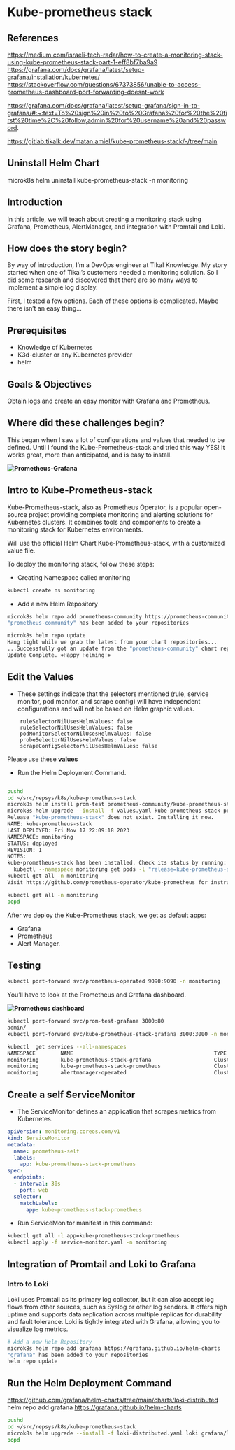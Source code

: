 # Kube-prometheus stack

## References

<https://medium.com/israeli-tech-radar/how-to-create-a-monitoring-stack-using-kube-prometheus-stack-part-1-eff8bf7ba9a9>
<https://grafana.com/docs/grafana/latest/setup-grafana/installation/kubernetes/>
<https://stackoverflow.com/questions/67373856/unable-to-access-prometheus-dashboard-port-forwarding-doesnt-work>

<https://grafana.com/docs/grafana/latest/setup-grafana/sign-in-to-grafana/#:~:text=To%20sign%20in%20to%20Grafana%20for%20the%20first%20time%2C%20follow,admin%20for%20username%20and%20password>.

<https://gitlab.tikalk.dev/matan.amiel/kube-prometheus-stack/-/tree/main>

## Uninstall Helm Chart

microk8s helm uninstall kube-prometheus-stack -n monitoring

## Introduction

In this article, we will teach about creating a monitoring stack using Grafana, Prometheus, AlertManager, and integration with Promtail and Loki.

## How does the story begin?

By way of introduction, I’m a DevOps engineer at Tikal Knowledge.
My story started when one of Tikal’s customers needed a monitoring solution. So I did some research and discovered that there are so many ways to implement a simple log display.

First, I tested a few options. Each of these options is complicated.
Maybe there isn’t an easy thing…

## Prerequisites

- Knowledge of Kubernetes
- K3d-cluster or any Kubernetes provider
- helm

## Goals & Objectives

Obtain logs and create an easy monitor with Grafana and Prometheus.

## Where did these challenges begin?

This began when I saw a lot of configurations and values that needed to be defined. Until I found the Kube-Prometheus-stack and tried this way
YES! It works great, more than anticipated, and is easy to install.

**![Prometheus-Grafana](https://miro.medium.com/v2/resize:fit:720/format:webp/1*EPHj4qLIyooRFebYERN3dA.png)**

## Intro to Kube-Prometheus-stack

Kube-Prometheus-stack, also as Prometheus Operator, is a popular open-source project providing complete monitoring and alerting solutions for Kubernetes clusters. It combines tools and components to create a monitoring stack for Kubernetes environments.

Will use the official Helm Chart Kube-Prometheus-stack,
with a customized value file.

To deploy the monitoring stack, follow these steps:

- Creating Namespace called monitoring

```bash
kubectl create ns monitoring
```

- Add a new Helm Repository

```bash
microk8s helm repo add prometheus-community https://prometheus-community.github.io/helm-charts
"prometheus-community" has been added to your repositories

microk8s helm repo update
Hang tight while we grab the latest from your chart repositories...
...Successfully got an update from the "prometheus-community" chart repository
Update Complete. ⎈Happy Helming!⎈

```

## Edit the Values

- These settings indicate that the selectors mentioned
(rule, service monitor, pod monitor, and scrape config) will have independent configurations and will not be based on Helm graphic values.

```block
    ruleSelectorNilUsesHelmValues: false
    ruleSelectorNilUsesHelmValues: false
    podMonitorSelectorNilUsesHelmValues: false
    probeSelectorNilUsesHelmValues: false
    scrapeConfigSelectorNilUsesHelmValues: false
```

Please use these **[values](https://gitlab.tikalk.dev/matan.amiel/kube-prometheus-stack/-/blob/main/values.yaml)**

- Run the Helm Deployment Command.

```bash

pushd
cd ~/src/repsys/k8s/kube-prometheus-stack
microk8s helm install prom-test prometheus-community/kube-prometheus-stack
microk8s helm upgrade --install -f values.yaml kube-prometheus-stack prometheus-community/kube-prometheus-stack -n monitoring
Release "kube-prometheus-stack" does not exist. Installing it now.
NAME: kube-prometheus-stack
LAST DEPLOYED: Fri Nov 17 22:09:18 2023
NAMESPACE: monitoring
STATUS: deployed
REVISION: 1
NOTES:
kube-prometheus-stack has been installed. Check its status by running:
  kubectl --namespace monitoring get pods -l "release=kube-prometheus-stack"
kubectl get all -n monitoring
Visit https://github.com/prometheus-operator/kube-prometheus for instructions on how to create & configure Alertmanager and Prometheus instances using the Operator.

kubectl get all -n monitoring
popd
```

After we deploy the Kube-Prometheus stack, we get as default apps:

- Grafana
- Prometheus
- Alert Manager.

## Testing

```bash
kubectl port-forward svc/prometheus-operated 9090:9090 -n monitoring
```

You’ll have to look at the Prometheus and Grafana dashboard.

**![Prometheus dashboard](https://miro.medium.com/v2/resize:fit:720/format:webp/1*wyHyaosqq0aQO11ECxy9QQ.png)**

```bash
kubectl port-forward svc/prom-test-grafana 3000:80 
admin/
kubectl port-forward svc/kube-prometheus-stack-grafana 3000:3000 -n monitoring

kubectl  get services --all-namespaces
NAMESPACE        NAME                                             TYPE           CLUSTER-IP       EXTERNAL-IP   PORT(S)                                                                    AGE
monitoring       kube-prometheus-stack-grafana                    ClusterIP      10.152.183.181   <none>        80/TCP                                                                     14m
monitoring       kube-prometheus-stack-prometheus                 ClusterIP      10.152.183.131   <none>        9090/TCP,8080/TCP                                                          14m
monitoring       alertmanager-operated                            ClusterIP      None             <none>        9093/TCP,9094/TCP,9094/UDP                                                 14m

```

## Create a self ServiceMonitor

- The ServiceMonitor defines an application that scrapes metrics from Kubernetes.

```yaml
apiVersion: monitoring.coreos.com/v1
kind: ServiceMonitor
metadata:
  name: prometheus-self
  labels:
    app: kube-prometheus-stack-prometheus
spec:
  endpoints:
  - interval: 30s
    port: web
  selector:
    matchLabels:
      app: kube-prometheus-stack-prometheus
```

- Run ServiceMonitor manifest in this command:

```bash
kubectl get all -l app=kube-prometheus-stack-prometheus
kubectl apply -f service-monitor.yaml -n monitoring

```

## Integration of Promtail and Loki to Grafana

### Intro to Loki

Loki uses Promtail as its primary log collector, but it can also accept log flows from other sources, such as Syslog or other log senders.
It offers high uptime and supports data replication across multiple replicas for durability and fault tolerance. Loki is tightly integrated with Grafana, allowing you to visualize log metrics.

```bash
# Add a new Helm Repository
microk8s helm repo add grafana https://grafana.github.io/helm-charts
"grafana" has been added to your repositories
helm repo update
```

## Run the Helm Deployment Command

<https://github.com/grafana/helm-charts/tree/main/charts/loki-distributed>
helm repo add grafana <https://grafana.github.io/helm-charts>

```bash
pushd
cd ~/src/repsys/k8s/kube-prometheus-stack
microk8s helm upgrade --install -f loki-distributed.yaml loki grafana/loki-distributed -n monitoring
popd
```
